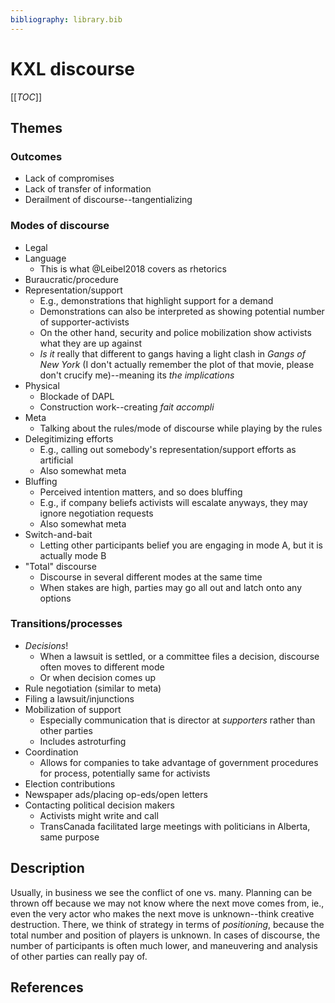 ```yaml
---
bibliography: library.bib
---
```


# KXL discourse

[[_TOC_]]

## Themes

### Outcomes

* Lack of compromises
* Lack of transfer of information
* Derailment of discourse--tangentializing

### Modes of discourse

* Legal
* Language
    * This is what @Leibel2018 covers as rhetorics
* Buraucratic/procedure
* Representation/support
    * E.g., demonstrations that highlight support for a demand
    * Demonstrations can also be interpreted as showing potential number of supporter-activists
    * On the other hand, security and police mobilization show activists what they are up against
    * _Is it_ really that different to gangs having a light clash in _Gangs of New York_ (I don't actually remember the plot of that movie, please don't crucify me)--meaning its _the implications_
* Physical
    * Blockade of DAPL
    * Construction work--creating _fait accompli_
* Meta
    * Talking about the rules/mode of discourse while playing by the rules
* Delegitimizing efforts
    * E.g., calling out somebody's representation/support efforts as artificial
    * Also somewhat meta
* Bluffing
    * Perceived intention matters, and so does bluffing
    * E.g., if company beliefs activists will escalate anyways, they may ignore negotiation requests
    * Also somewhat meta
* Switch-and-bait
    * Letting other participants belief you are engaging in mode A, but it is actually mode B
* "Total" discourse
    * Discourse in several different modes at the same time
    * When stakes are high, parties may go all out and latch onto any options

### Transitions/processes

* _Decisions_!
    * When a lawsuit is settled, or a committee files a decision, discourse often moves to different mode
    * Or when decision comes up
* Rule negotiation (similar to meta)
* Filing a lawsuit/injunctions
* Mobilization of support
    * Especially communication that is director at _supporters_ rather than other parties 
    * Includes astroturfing
* Coordination
    * Allows for companies to take advantage of government procedures for process, potentially same for activists
* Election contributions
* Newspaper ads/placing op-eds/open letters
* Contacting political decision makers
    * Activists might write and call
    * TransCanada facilitated large meetings with politicians in Alberta, same purpose

## Description

Usually, in business we see the conflict of one vs. many. Planning can be thrown off because we may not know where the next move comes from, ie., even the very actor who makes the next move is unknown--think creative destruction. There, we think of strategy in terms of _positioning_, because the total number and position of players is unknown. In cases of discourse, the number of participants is often much lower, and maneuvering and analysis of other parties can really pay of. 

## References